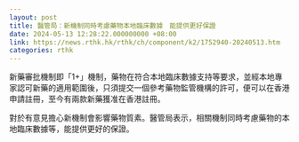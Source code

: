 ```yaml
---
layout: post
title: 醫管局：新機制同時考慮藥物本地臨床數據　能提供更好保證
date: 2024-05-13 12:28:22.000000000 +08:00
link: https://news.rthk.hk/rthk/ch/component/k2/1752940-20240513.htm
categories: rthk
---
```


新藥審批機制即「1+」機制，藥物在符合本地臨床數據支持等要求，並經本地專家認可新藥的適用範圍後，只須提交一個參考藥物監管機構的許可，便可以在香港申請註冊，至今有兩款新藥獲准在香港註冊。

對於有意見擔心新機制會影響藥物質素。醫管局表示，相關機制同時考慮藥物的本地臨床數據等，能提供更好的保證。
